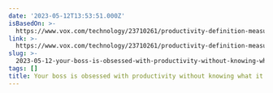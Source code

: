 ```yaml
---
date: '2023-05-12T13:53:51.000Z'
isBasedOn: >-
  https://www.vox.com/technology/23710261/productivity-definition-measures-remote-work-management?utm_source=pocket-newtab
link: >-
  https://www.vox.com/technology/23710261/productivity-definition-measures-remote-work-management?utm_source=pocket-newtab
slug: >-
  2023-05-12-your-boss-is-obsessed-with-productivity-without-knowing-what-it-means
tags: []
title: Your boss is obsessed with productivity without knowing what it means
---
```


